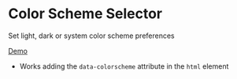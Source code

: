 # Color Scheme Selector
Set light, dark or system color scheme preferences

   [Demo](https://barcia.github.io/lab/color-scheme/index.html)
* Works adding the `data-colorscheme` attribute in the `html` element

